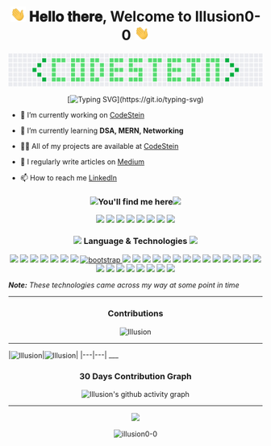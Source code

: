 <h1 align="center"> <img src="https://github.com/ABSphreak/ABSphreak/blob/master/gifs/Hi.gif" width="30px"> 𝐇𝐞𝐥𝐥𝐨 𝐭𝐡𝐞𝐫𝐞, Welcome to Illusion0-0 <img src="https://github.com/ABSphreak/ABSphreak/blob/master/gifs/Hi.gif" width="30px"></h1>
<a href="https://codestein.eu.org/"><img src="https://github.com/Illusion0-0/Illusion0-0/blob/main/contribution.png" width="900"></a>

<div align="center">  

[![Typing SVG](https://readme-typing-svg.herokuapp.com?color=%235EF72C&size=24&lines=Hey!+You+just+met+Tarun+:D;He+solve+competitive+problems;and+loves+building+projects!)](https://git.io/typing-svg)
</div>

- 🔭 I’m currently working on [CodeStein](https://codestein.eu.org/)

- 🌱 I’m currently learning **DSA, MERN, Networking**

- 👨‍💻 All of my projects are available at [CodeStein](https://codestein.eu.org/)

- 📝 I regularly write articles on [Medium](https://code-stein.medium.com/)

- 📫 How to reach me [LinkedIn](https://www.linkedin.com/in/codestein-tarun/)

<h3 align="center"> <img src="https://raw.githubusercontent.com/ShahriarShafin/ShahriarShafin/main/Assets/handshake.gif" width="50"/>You'll find me here<img src="https://raw.githubusercontent.com/ShahriarShafin/ShahriarShafin/main/Assets/handshake.gif" width="50"/> </h3>
<p align="center">
 <a href="https://dev.to/codestein" target="blank"><img src="https://img.shields.io/badge/-DEV-0D1117?style=flat-square&logo=dev.to"></a>
 <a href="https://linkedin.com/in/codestein-tarun" target="blank"><img src="https://img.shields.io/badge/-LinkedIn-0D1117?style=flat-square&logo=linkedin"></a>
 <a href="https://medium.com/@code-stein" target="blank"><img src="https://img.shields.io/badge/-Medium-0D1117?style=flat-square&logo=medium"></a>
 <a href="https://www.codechef.com/users/codestein_0_0" target="blank"><img src="https://img.shields.io/badge/-CodeChef-0D1117?style=flat-square&logo=codechef"></a>
 <a href="https://www.hackerrank.com/optimusop" target="blank"><img src="https://img.shields.io/badge/-HackerRank-0D1117?style=flat-square&logo=hackerrank"></a>
 <a href="https://codeforces.com/profile/codestein" target="blank"><img src="https://img.shields.io/badge/-CodeForces-0D1117?style=flat-square&logo=codeforces"></a>
 <a href="https://www.hackerearth.com/@optimusop" target="blank"><img src="https://img.shields.io/badge/-HackerEarth-0D1117?style=flat-square&logo=hackerearth"></a>
 <a href="https://auth.geeksforgeeks.org/user/codestein" target="blank"><img src="https://img.shields.io/badge/-GFG-0D1117?style=flat-square&logo=geeksforgeeks"></a>
</p>

<h3 align="center"><img src="https://camo.githubusercontent.com/beb64ff21c883e318e4f5db5231c2ba4175705bea1c9249e82a41ab375db4f75/68747470733a2f2f6d65646961322e67697068792e636f6d2f6d656469612f51737347456d706b79454f684243623765312f67697068792e6769663f6369643d656366303565343761306e336769316266716e74716d6f62386739616964316f796a327772336473336d67373030626c267269643d67697068792e676966" width="25px" /> Language & Technologies <img src="https://camo.githubusercontent.com/beb64ff21c883e318e4f5db5231c2ba4175705bea1c9249e82a41ab375db4f75/68747470733a2f2f6d65646961322e67697068792e636f6d2f6d656469612f51737347456d706b79454f684243623765312f67697068792e6769663f6369643d656366303565343761306e336769316266716e74716d6f62386739616964316f796a327772336473336d67373030626c267269643d67697068792e676966" width="25px" /></h3>
 
 <p align="center">
 <a href="https://www.cprogramming.com/" target="_blank"><img src="https://img.shields.io/badge/-C-0D1117?style=flat-square&logo=c"></a>
  <a href="https://www.w3schools.com/cpp/" target="_blank"><img src="https://img.shields.io/badge/-C++-0D1117?style=flat-square&logo=cplusplus"></a>
   <a href="https://www.python.org" target="_blank"><img src="https://img.shields.io/badge/-Python-0D1117?style=flat-square&logo=Python"></a>
    <a href="https://www.selenium.dev" target="_blank"><img src="https://img.shields.io/badge/-Selenium-0D1117?style=flat-square&logo=selenium"></a>
  <a href="https://www.w3.org/html/" target="_blank"><img src="https://img.shields.io/badge/-HTML5-0D1117?style=flat-square&logo=html5"></a>
  <a href="https://www.w3schools.com/css/" target="_blank"><img src="https://img.shields.io/badge/-CSS3-0D1117?style=flat-square&logo=css3"></a>
  <a href="https://tailwindcss.com/" target="_blank"><img src="https://img.shields.io/badge/-TailwindCss-0D1117?style=flat-square&logo=tailwindcss"></a>
  <a href="https://getbootstrap.com" target="_blank"> <img src="https://img.shields.io/badge/-Bootstrap-0D1117?style=flat-square&logo=bootstrap" alt="bootstrap"> </a>
  <a href="https://developer.mozilla.org/en-US/docs/Web/JavaScript" target="_blank"><img src="https://img.shields.io/badge/-JavaScript-0D1117?style=flat-square&logo=javascript"></a>
  <a href="https://reactjs.org/" target="_blank"><img src="https://img.shields.io/badge/-React-0D1117?style=flat-square&logo=react"></a>
  <a href="https://nodejs.org" target="_blank"><img src="https://img.shields.io/badge/-Nodejs-0D1117?style=flat-square&logo=Node.js"></a>
    <a href="https://www.mongodb.com/" target="_blank"><img src="https://img.shields.io/badge/-MongoDB-0D1117?style=flat-square&logo=mongodb"></a>
   <a href="https://expressjs.com" target="_blank"><img src="https://img.shields.io/badge/-ExpressJS-0D1117?style=flat-square&logo=express"></a>
    <a href="https://www.figma.com/" target="_blank"><img src="https://img.shields.io/badge/-Figma-0D1117?style=flat-square&logo=figma"></a>
 <a href="https://firebase.google.com/" target="_blank"><img src="https://img.shields.io/badge/-Firebase-0D1117?style=flat-square&logo=firebase"></a>
<a href="https://cloud.google.com" target="_blank"><img src="https://img.shields.io/badge/-Google Cloud-0D1117?style=flat-square&logo=googlecloud"></a>
<a href="https://www.linux.org/" target="_blank"><img src="https://img.shields.io/badge/-Linux-0D1117?style=flat-square&logo=linux"></a>
<a href="https://www.nginx.com" target="_blank"><img src="https://img.shields.io/badge/-Nginx-0D1117?style=flat-square&logo=nginx"></a>
<a href="https://www.php.net" target="_blank"><img src="https://img.shields.io/badge/-PHP-0D1117?style=flat-square&logo=php"></a>
<a href="https://www.mysql.com/" target="_blank"><img src="https://img.shields.io/badge/-MySQL-0D1117?style=flat-square&logo=mysql"></a>
<a href="https://postman.com" target="_blank"><img src="https://img.shields.io/badge/-Postman-0D1117?style=flat-square&logo=postman"></a>
<a href="https://git-scm.com/" target="_blank"><img src="https://img.shields.io/badge/-Git-0D1117?style=flat-square&logo=git"></a>
  <a href="#"><img src="https://img.shields.io/badge/Markdown-%230D1117.svg?style=flat-square&logo=markdown"></a>
  <a href="https://www.docker.com/" target="_blank"><img src="https://img.shields.io/badge/-Docker-0D1117?style=flat-square&logo=docker"></a>
  <a href="#"><img src="https://img.shields.io/badge/GitHub%20Pages-%230D1117.svg?style=flat-square&logo=github"></a>
  <a href="#"><img src="https://img.shields.io/badge/-Digital%20Ocean-0D1117?style=flat-square&logo=digitalocean"></a>
  <a href="https://heroku.com" target="_blank"><img src="https://img.shields.io/badge/-Heroku-0D1117?style=flat-square&logo=heroku"></a>
  <a href="#"><img src="https://img.shields.io/badge/-GitHub-0D1117?style=flat-square&logo=github"></a>
  <a href="https://www.arduino.cc/" target="_blank"><img src="https://img.shields.io/badge/-Arduino-0D1117?style=flat-square&logo=Arduino"></a>
  <a href="https://unity.com/" target="_blank"><img src="https://img.shields.io/badge/-Unity-0D1117?style=flat-square&logo=unity"></a>
</p>
 
<i align="center"><b>Note:</b> These technologies came across my way at some point in time </i>

<hr/>
<!-- Contributions -->

<div align="center">

### Contributions
<p><img align="center" src="https://github-readme-streak-stats.herokuapp.com/?user=illusion0-0&theme=tokyonight&hide_border=true&fire=DD2727" alt="Illusion" /></p>
</div>

<hr/>
<!-- Github Statistics & Most Used language --> 
|<img align="center" src="https://github-readme-stats.vercel.app/api/top-langs?username=illusion0-0&theme=tokyonight&show_icons=true&locale=en&layout=compact" alt="Illusion" />|<img align="center" src="https://github-readme-stats.vercel.app/api?username=illusion0-0&theme=tokyonight&show_icons=true&locale=en" alt="Illusion" />|
|---|---|
___

<!-- Activity Graph -->
<div align="center">

### 30 Days Contribution Graph
![Illusion's github activity graph](https://activity-graph.herokuapp.com/graph?username=Illusion0-0&theme=xcode)
</div>

<hr/>

<p align="center">
  <a href="#"><img src="https://media.giphy.com/media/vmGjjH1XOjViEfbBfZ/giphy.gif" width="128"></a>
</p>
<p align="center"> <img src="https://komarev.com/ghpvc/?username=illusion0-0&label=Profile%20views&color=0e75b6&style=flat" alt="illusion0-0" /> </p>


